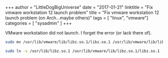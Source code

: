 +++
author = "LittleDogBigUniverse"
date = "2017-01-21"
linktitle = "Fix vmware workstation 12 launch problem"
title = "Fix vmware workstation 12 launch problem (on Arch...maybe others)"
tags = [ "linux", "vmware"]
categories = [ "sysadmin" ]
+++

VMware workstation did not launch.  I forget the error (or lack there of).

```bash
sudo mv /usr/lib/vmware/lib/libz.so.1/libz.so.1 /usr/lib/vmware/lib/libz.so.1/libz.so.1.BAK

sudo ln -s /usr/lib/libz.so.1 /usr/lib/vmware/lib/libz.so.1/libz.so.1
```